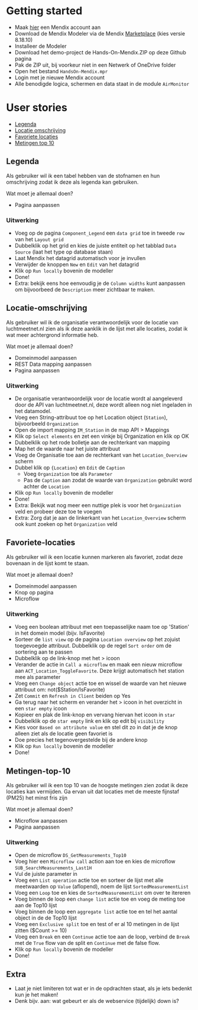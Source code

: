 # Getting started
* Maak [hier](https://signup.mendix.com/link/signup/?ref=135440) een Mendix account aan
* Download de Mendix Modeler via de Mendix [Marketplace](https://marketplace.mendix.com/link/studiopro/8.18.10) (kies versie 8.18.10)
* Installeer de Modeler
* Download het demo-project de Hands-On-Mendix.ZIP op deze Github pagina
* Pak de ZIP uit, bij voorkeur niet in een Netwerk of OneDrive folder
* Open het bestand `HandsOn-Mendix.mpr`
* Login met je nieuwe Mendix account
* Alle benodigde logica, schermen en data staat in de module `AirMonitor`

# User stories
* [Legenda](#Legenda)
* [Locatie omschrijving](#Locatie-omschrijving)
* [Favoriete locaties](#Favoriete-locaties)
* [Metingen top 10](#Metingen-top-10)

## Legenda
Als gebruiker wil ik een tabel hebben van de stofnamen en hun omschrijving zodat ik deze als legenda kan gebruiken.

Wat moet je allemaal doen?
- Pagina aanpassen

### Uitwerking
- Voeg op de pagina `Component_Legend` een `data grid` toe in tweede `row` van het `Layout grid`
- Dubbelklik op het grid en kies de juiste entiteit op het tabblad `Data Source` (laat het type op database staan)
- Laat Mendix het datagrid automatisch voor je invullen
- Verwijder de knoppen `New` en `Edit` van het datagrid
- Klik op `Run locally` bovenin de modeller
- Done!
- Extra: bekijk eens hoe eenvoudig je de `Column widths` kunt aanpassen om bijvoorbeed de `Description` meer zichtbaar te maken.

## Locatie-omschrijving
Als gebruiker wil ik de organisatie verantwoordelijk voor de locatie van luchtmeetnet.nl zien als ik deze aanklik in de lijst met alle locaties, zodat ik wat meer achtergrond informatie heb.

Wat moet je allemaal doen?
- Domeinmodel aanpassen
- REST Data mapping aanpassen
- Pagina aanpassen

### Uitwerking
- De organisatie verantwoordelijk voor de locatie wordt al aangeleverd door de API van luchtmeetnet.nl, deze wordt alleen nog niet ingeladen in het datamodel.
- Voeg een String-attribuut toe op het Location object (`Station`), bijvoorbeeld `Organization`
- Open de import mapping `IM_Station` in de map API > Mappings
- Klik op `Select elements` en zet een vinkje bij Organization en klik op OK
- Dubbelklik op het rode bolletje aan de rechterkant van mapping
- Map het de waarde naar het juiste attribuut
- Voeg de Organisatie toe aan de rechterkant van het `Location_Overview` scherm
- Dubbel klik op `{Location}` en `Edit` de `Caption`
	- Voeg `Organization` toe als `Parameter`
	- Pas de `Caption` aan zodat de waarde van `Organization` gebruikt word achter de `Location`
- Klik op `Run locally` bovenin de modeller
- Done!
- Extra: Bekijk wat nog meer een nuttige plek is voor het `Organization` veld en probeer deze toe te voegen
- Extra: Zorg dat je aan de linkerkant van het `Location_Overview` scherm ook kunt zoeken op het `Organization` veld 

## Favoriete-locaties
Als gebruiker wil ik een locatie kunnen markeren als favoriet, zodat deze bovenaan in de lijst komt te staan.

Wat moet je allemaal doen?
- Domeinmodel aanpassen
- Knop op pagina
- Microflow

### Uitwerking
- Voeg een boolean attribuut met een toepasselijke naam toe op 'Station' in het domein model (bijv. IsFavorite)
- Sorteer de `list view` op de pagina `Location overview` op het zojuist toegevoegde attribuut. Dubbelklik op de regel `Sort order` om de sortering aan te passen
- Dubbelklik op de link-knop met het > icoon
- Verander de actie in `Call a microflow` en maak een nieuw microflow aan `ACT_Location_ToggleFavorite`. Deze krijgt automatisch het station mee als parameter
- Voeg een `Change object` actie toe en wissel de waarde van het nieuwe attribuut om: not($Station/IsFavorite)
- Zet `Commit`  en `Refresh in Client` beiden op Yes
- Ga terug naar het scherm en verander het > icoon in het overzicht in een `star empty` icoon
- Kopieer en plak de link-knop en vervang hiervan het icoon in `star`
- Dubbelklik op de `star empty` link en klik op edit bij `visibility` 
- Kies voor `Based on attribute value` en stel dit zo in dat je de knop alleen ziet als de locatie geen favoriet is
- Doe precies het tegenovergestelde bij de andere knop
- Klik op `Run locally` bovenin de modeller
- Done!
	
## Metingen-top-10
Als gebruiker wil ik een top 10 van de hoogste metingen zien zodat ik deze locaties kan vermijden.
Ga ervan uit dat locaties met de meeste fijnstaf (PM25) het minst fris zijn

Wat moet je allemaal doen?
- Microflow aanpassen
- Pagina aanpassen

### Uitwerking
- Open de microflow `DS_GetMeasurements_Top10`
- Voeg hier een `Microflow call` action aan toe en kies de microflow `SUB_SearchMeasurements_Last1H`
- Vul de juiste parameter in
- Voeg een `List operation` actie toe en sorteer de lijst met alle meetwaarden op `Value` (aflopend), noem de lijst `SortedMeasurementList`
- Voeg een `Loop` toe en kies de `SortedMeasurementList` om over te itereren
- Voeg binnen de loop een `change list` actie toe en voeg de meting toe aan de Top10 lijst
- Voeg binnen de loop een `aggregate list` actie toe en tel het aantal object in de de Top10 lijst
- Voeg een `Exclusive split` toe en test of er al 10 metingen in de lijst zitten ($Count >= 10)
- Voeg een `Break` en een `Continue` actie toe aan de loop, verbind de `Break` met de `True` flow van de split en `Continue` met de false flow.
- Klik op `Run locally` bovenin de modeller
- Done!

## Extra
- Laat je niet limiteren tot wat er in de opdrachten staat, als je iets bedenkt kun je het maken!
- Denk bijv. aan: wat gebeurt er als de webservice (tijdelijk) down is?
